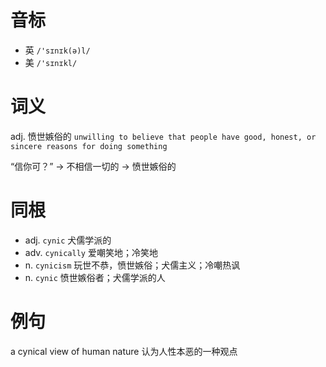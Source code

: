 # 音标

- 英 `/'sɪnɪk(ə)l/`
- 美 `/'sɪnɪkl/`

# 词义

adj. 愤世嫉俗的
`unwilling to believe that people have good, honest, or sincere reasons for doing something`



“信你可？” → 不相信一切的 → 愤世嫉俗的

# 同根

- adj. `cynic` 犬儒学派的
- adv. `cynically` 爱嘲笑地；冷笑地
- n. `cynicism` 玩世不恭，愤世嫉俗；犬儒主义；冷嘲热讽
- n. `cynic` 愤世嫉俗者；犬儒学派的人

# 例句

a cynical view of human nature
认为人性本恶的一种观点


